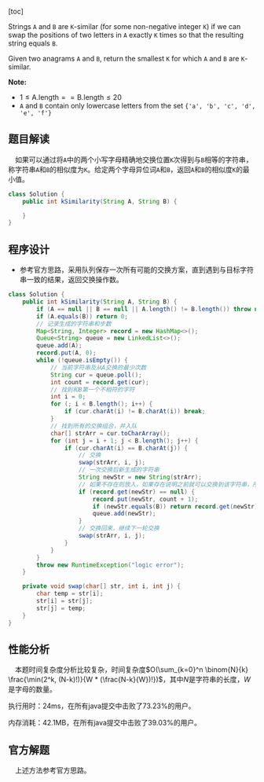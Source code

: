 [toc]

Strings `A` and `B` are `K`-similar (for some non-negative integer `K`) if we can swap the positions of two letters in `A` exactly `K` times so that the resulting string equals `B`.

Given two anagrams `A` and `B`, return the smallest `K` for which `A` and `B` are `K`-similar.



**Note:**

* $1 \le \text{A.length} == \text{B.length} \le 20$
* `A` and `B` contain only lowercase letters from the set `{'a', 'b', 'c', 'd', 'e', 'f'}`



## 题目解读

&emsp;如果可以通过将`A`中的两个小写字母精确地交换位置`K`次得到与`B`相等的字符串，称字符串`A`和`B`的相似度为`K`。给定两个字母异位词`A`和`B`，返回`A`和`B`的相似度`K`的最小值。

```java
class Solution {
    public int kSimilarity(String A, String B) {

    }
}
```

## 程序设计

* 参考官方思路，采用队列保存一次所有可能的交换方案，直到遇到与目标字符串一致的结果，返回交换操作数。

```java
class Solution {
    public int kSimilarity(String A, String B) {
        if (A == null || B == null || A.length() != B.length()) throw new IllegalArgumentException("invalid param");
        if (A.equals(B)) return 0;
        // 记录生成的字符串和步数
        Map<String, Integer> record = new HashMap<>();
        Queue<String> queue = new LinkedList<>();
        queue.add(A);
        record.put(A, 0);
        while (!queue.isEmpty()) {
            // 当前字符串及从A交换的最少次数
            String cur = queue.poll();
            int count = record.get(cur);
            // 找到和B第一个不相符的字符
            int i = 0;
            for (; i < B.length(); i++) {
                if (cur.charAt(i) != B.charAt(i)) break;
            }
            // 找到所有的交换组合，并入队
            char[] strArr = cur.toCharArray();
            for (int j = i + 1; j < B.length(); j++) {
                if (cur.charAt(i) == B.charAt(j)) {
                    // 交换
                    swap(strArr, i, j);
                    // 一次交换后新生成的字符串
                    String newStr = new String(strArr);
                    // 如果不存在则放入，如果存在说明之前就可以交换到该字符串，所用轮数更小
                    if (record.get(newStr) == null) {
                        record.put(newStr, count + 1);
                        if (newStr.equals(B)) return record.get(newStr);
                        queue.add(newStr);
                    }
                    // 交换回来，继续下一轮交换
                    swap(strArr, i, j);
                }
            }
        }
        throw new RuntimeException("logic error");
    }

    private void swap(char[] str, int i, int j) {
        char temp = str[i];
        str[i] = str[j];
        str[j] = temp;
    }
}
```

## 性能分析

&emsp;本题时间复杂度分析比较复杂，时间复杂度$O(\sum_{k=0}^n \binom{N}{k} \frac{\min(2^k, (N-k)!)}{W * (\frac{N-k}{W})!})$，其中$N$是字符串的长度，$W$是字母的数量。

执行用时：24ms，在所有java提交中击败了73.23%的用户。

内存消耗：42.1MB，在所有java提交中击败了39.03%的用户。

## 官方解题

&emsp;上述方法参考官方思路。